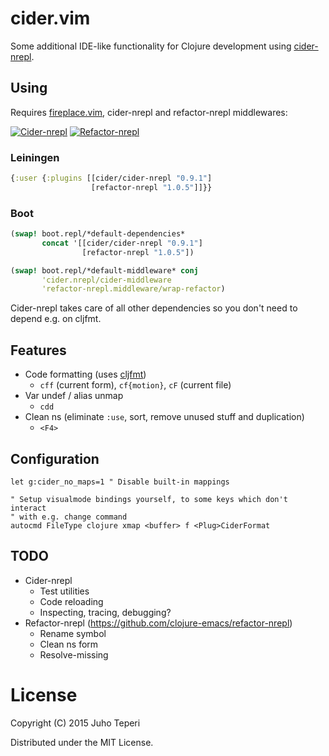 # cider.vim

Some additional IDE-like functionality for Clojure development using
[cider-nrepl](https://github.com/clojure-emacs/cider-nrepl).

## Using

Requires [fireplace.vim](https://github.com/tpope/vim-fireplace), cider-nrepl
and refactor-nrepl middlewares:

[![Cider-nrepl](https://img.shields.io/clojars/v/cider/cider-nrepl.svg)](http://clojars.org/cider/cider-nrepl)
[![Refactor-nrepl](https://img.shields.io/clojars/v/refactor-nrepl.svg)](http://clojars.org/refactor-nrepl/refactor-nrepl)

### Leiningen

```clj
{:user {:plugins [[cider/cider-nrepl "0.9.1"]
                  [refactor-nrepl "1.0.5"]]}}
```

### Boot

```clj
(swap! boot.repl/*default-dependencies*
       concat '[[cider/cider-nrepl "0.9.1"]
                [refactor-nrepl "1.0.5"])

(swap! boot.repl/*default-middleware* conj
       'cider.nrepl/cider-middleware
       'refactor-nrepl.middleware/wrap-refactor)
```

Cider-nrepl takes care of all other dependencies so you don't need to depend
e.g. on cljfmt.

## Features

- Code formatting (uses [cljfmt](https://github.com/weavejester/cljfmt))
  - `cff` (current form), `cf{motion}`, `cF` (current file)
- Var undef / alias unmap
  - `cdd`
- Clean ns (eliminate `:use`, sort, remove unused stuff and duplication)
  - `<F4>`

## Configuration

```vim
let g:cider_no_maps=1 " Disable built-in mappings

" Setup visualmode bindings yourself, to some keys which don't interact
" with e.g. change command
autocmd FileType clojure xmap <buffer> f <Plug>CiderFormat
```

## TODO

- Cider-nrepl
  - Test utilities
  - Code reloading
  - Inspecting, tracing, debugging?
- Refactor-nrepl (https://github.com/clojure-emacs/refactor-nrepl)
  - Rename symbol
  - Clean ns form
  - Resolve-missing

# License

Copyright (C) 2015 Juho Teperi

Distributed under the MIT License.
